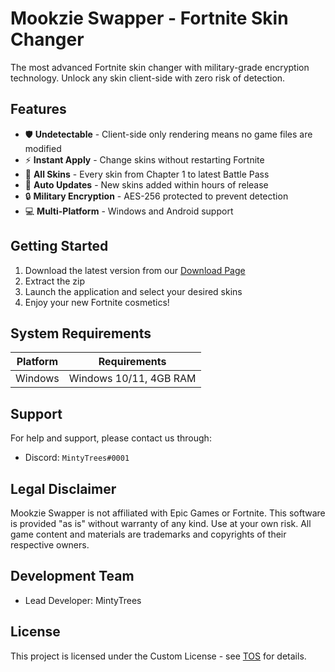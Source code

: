 # Mookzie Swapper - Fortnite Skin Changer

The most advanced Fortnite skin changer with military-grade encryption technology. Unlock any skin client-side with zero risk of detection.

## Features

- 🛡️ **Undetectable** - Client-side only rendering means no game files are modified
- ⚡ **Instant Apply** - Change skins without restarting Fortnite
- 🎨 **All Skins** - Every skin from Chapter 1 to latest Battle Pass
- 🔄 **Auto Updates** - New skins added within hours of release
- 🔒 **Military Encryption** - AES-256 protected to prevent detection
- 💻 **Multi-Platform** - Windows and Android support

## Getting Started

1. Download the latest version from our [Download Page](#download)
2. Extract the zip
3. Launch the application and select your desired skins
4. Enjoy your new Fortnite cosmetics!

## System Requirements

| Platform       | Requirements                  |
|----------------|-------------------------------|
| Windows        | Windows 10/11, 4GB RAM        |

## Support

For help and support, please contact us through:
- Discord: `MintyTrees#0001`


## Legal Disclaimer

Mookzie Swapper is not affiliated with Epic Games or Fortnite. This software is provided "as is" without warranty of any kind. Use at your own risk. All game content and materials are trademarks and copyrights of their respective owners.

## Development Team

- Lead Developer: MintyTrees


## License

This project is licensed under the Custom License - see [TOS](#tos) for details.
